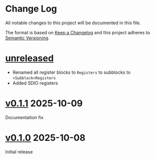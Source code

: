 Change Log
=======

All notable changes to this project will be documented in this file.

The format is based on [Keep a Changelog](http://keepachangelog.com/)
and this project adheres to [Semantic Versioning](http://semver.org/).

# [unreleased]

- Renamed all register blocks to `Registers` to subblocks to `<Subblock>Registers`
- Added SDIO registers

# [v0.1.1] 2025-10-09

Documentation fix

# [v0.1.0] 2025-10-08

Initial release

[unreleased]: https://egit.irs.uni-stuttgart.de/rust/zynq7000-rs/compare/zynq7000-v0.1.1...HEAD
[v0.1.1]: https://egit.irs.uni-stuttgart.de/rust/zynq7000-rs/compare/zynq7000-v0.1.0...zynq7000-v0.1.1
[v0.1.0]: https://egit.irs.uni-stuttgart.de/rust/zynq7000-rs/src/tag/zynq7000-v0.1.0
